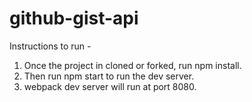 # github-gist-api

Instructions to run -

1. Once the project in cloned or forked, run npm install.
2. Then run npm start to run the dev server.
3. webpack dev server will run at port 8080.

